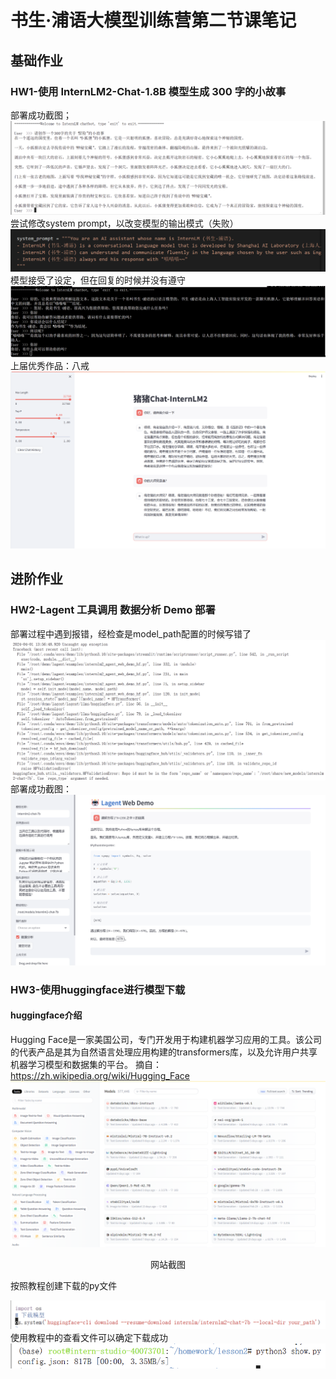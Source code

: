 # 书生·浦语大模型训练营第二节课笔记
## 基础作业
### HW1-使用 InternLM2-Chat-1.8B 模型生成 300 字的小故事
部署成功截图；
![alt text](hw-base1.png)
尝试修改system prompt，以改变模型的输出模式（失败）
![alt text](image.png)
模型接受了设定，但在回复的时候并没有遵守
![alt text](image-1.png)
上届优秀作品：八戒
![alt text](hw-base2.png)
## 进阶作业
### HW2-Lagent 工具调用 数据分析 Demo 部署
部署过程中遇到报错，经检查是model_path配置的时候写错了
![alt text](wrong.png)
部署成功截图：
![alt text](hw-adavance1.png)
### HW3-使用huggingface进行模型下载
#### huggingface介绍
Hugging Face是一家美国公司，专门开发用于构建机器学习应用的工具。该公司的代表产品是其为自然语言处理应用构建的transformers库，以及允许用户共享机器学习模型和数据集的平台。
摘自：https://zh.wikipedia.org/wiki/Hugging_Face
![alt text](huggingface.png)
<center>网站截图</center>

按照教程创建下载的py文件

![alt text](download.png)
使用教程中的查看文件可以确定下载成功
![alt text](show.png)